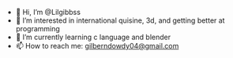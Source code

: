 - 👋 Hi, I’m @Lilgibbss
- 👀 I’m interested in international quisine, 3d, and getting better at programming
- 🌱 I’m currently learning c language and blender
- 📫 How to reach me: gilberndowdy04@gmail.com

<!---
Lilgibbss/Lilgibbss is a ✨ special ✨ repository because its `README.md` (this file) appears on your GitHub profile.
You can click the Preview link to take a look at your changes.
--->
